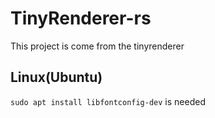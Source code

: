 # TinyRenderer-rs
This project is come from the tinyrenderer 

## Linux(Ubuntu)
`sudo apt install libfontconfig-dev` is needed